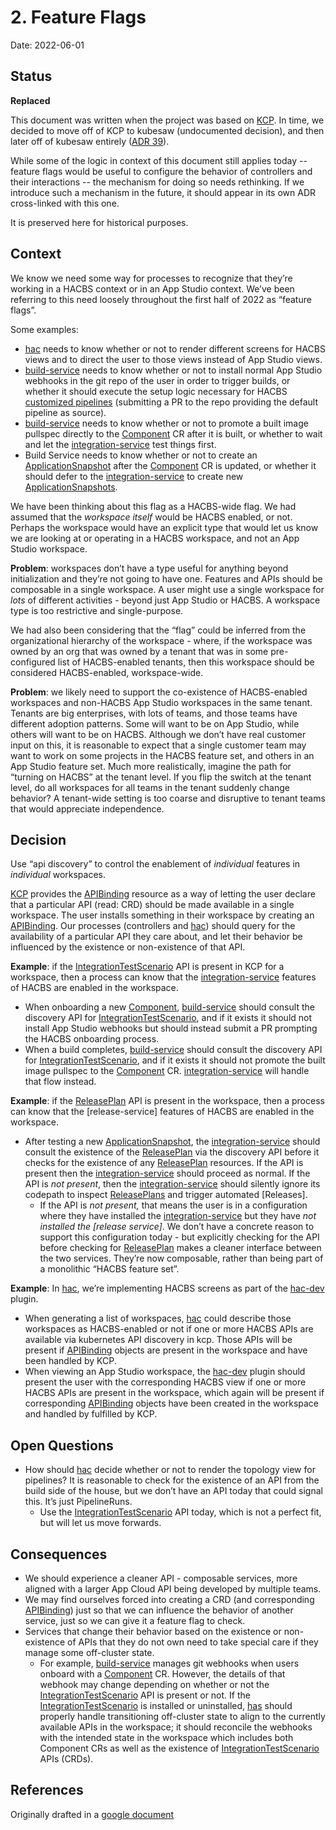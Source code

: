 # 2. Feature Flags

Date: 2022-06-01

## Status

**Replaced**

This document was written when the project was based on [KCP](https://www.kcp.io/). In time, we decided to move off of KCP to kubesaw (undocumented decision), and then later off of kubesaw entirely ([ADR 39](0039-workspace-deprecation.html)).

While some of the logic in context of this document still applies today -- feature flags would be useful to configure the behavior of controllers and their interactions -- the mechanism for doing so needs rethinking. If we introduce such a mechanism in the future, it should appear in its own ADR cross-linked with this one.

It is preserved here for historical purposes.

## Context

We know we need some way for processes to recognize that they’re working in a HACBS context or in an
App Studio context. We’ve been referring to this need loosely throughout the first half of 2022 as
“feature flags”.

Some examples:

- [hac] needs to know whether or not to render different screens
  for HACBS views and to direct the user to those views instead of App Studio views.
- [build-service] needs to know whether or not to install normal App Studio
  webhooks in the git repo of the user in order to trigger builds, or whether it should execute the
  setup logic necessary for HACBS [customized pipelines]
  (submitting a PR to the repo providing the default pipeline as source).
- [build-service] needs to know whether or not to promote a built image pullspec
  directly to the [Component] CR after it is built,
  or whether to wait and let the [integration-service] test things first.
- Build Service needs to know whether or not to create an [ApplicationSnapshot] after the
  [Component] CR is updated, or whether it should defer to the [integration-service] to create new
  [ApplicationSnapshots].

We have been thinking about this flag as a HACBS-wide flag. We had assumed that the *workspace
itself* would be HACBS enabled, or not. Perhaps the workspace would have an explicit type that
would let us know we are looking at or operating in a HACBS workspace, and not an App Studio
workspace.

**Problem**: workspaces don’t have a type useful for anything beyond initialization and they’re not
going to have one. Features and APIs should be composable in a single workspace. A user might use
a single workspace for *lots* of different activities - beyond just App Studio or HACBS. A workspace
type is too restrictive and single-purpose.

We had also been considering that the “flag” could be inferred from the organizational hierarchy of
the workspace - where, if the workspace was owned by an org that was owned by a tenant that was in
some pre-configured list of HACBS-enabled tenants, then this workspace should be considered
HACBS-enabled, workspace-wide.

**Problem**: we likely need to support the co-existence of HACBS-enabled workspaces and non-HACBS App
Studio workspaces in the same tenant. Tenants are big enterprises, with lots of teams, and those
teams have different adoption patterns. Some will want to be on App Studio, while others will want
to be on HACBS. Although we don’t have real customer input on this, it is reasonable to expect that
a single customer team may want to work on some projects in the HACBS feature set, and others in an
App Studio feature set. Much more realistically, imagine the path for “turning on HACBS” at the
tenant level. If you flip the switch at the tenant level, do all workspaces for all teams in the
tenant suddenly change behavior? A tenant-wide setting is too coarse and disruptive to tenant teams
that would appreciate independence.

## Decision

Use “api discovery” to control the enablement of *individual* features in *individual* workspaces.

[KCP] provides the [APIBinding] resource as a way of letting the user declare that a particular API
(read: CRD) should be made available in a single workspace. The user installs something in their
workspace by creating an [APIBinding]. Our processes (controllers and [hac]) should query for the
availability of a particular API they care about, and let their behavior be influenced by the
existence or non-existence of that API.

**Example**: if the [IntegrationTestScenario] API is present in KCP for a workspace, then a process
can know that the [integration-service] features of HACBS are enabled in the workspace.

- When onboarding a new [Component], [build-service] should consult the discovery API for
  [IntegrationTestScenario], and if it exists it should not install App Studio webhooks but should
  instead submit a PR prompting the HACBS onboarding process.
- When a build completes, [build-service] should consult the discovery API for
  [IntegrationTestScenario], and if it exists it should not promote the built image pullspec to the
  [Component] CR. [integration-service] will handle that flow instead.

**Example**: if the [ReleasePlan] API is present in the workspace, then a process can know that the
[release-service] features of HACBS are enabled in the workspace.

- After testing a new [ApplicationSnapshot], the [integration-service] should consult the existence
  of the [ReleasePlan] via the discovery API before it checks for the existence of any [ReleasePlan]
  resources. If the API is present then the [integration-service] should proceed as normal. If the
  API is *not present*, then the [integration-service] should silently ignore its codepath to
  inspect [ReleasePlans] and trigger automated [Releases].
  - If the API is *not present,* that means the user is in a configuration where they have installed
    the [integration-service] but they have *not installed the [release service]*. We don’t have
    a concrete reason to support this configuration today - but explicitly checking for the API
    before checking for [ReleasePlan] makes a cleaner interface between the two services. They’re
    now composable, rather than being part of a monolithic “HACBS feature set”.

**Example**: In [hac], we’re implementing HACBS screens as part of the [hac-dev] plugin.

- When generating a list of workspaces, [hac] could describe those workspaces as HACBS-enabled or
  not if one or more HACBS APIs are available via kubernetes API discovery in kcp. Those APIs will
  be present if [APIBinding] objects are present in the workspace and have been handled by KCP.
- When viewing an App Studio workspace, the [hac-dev] plugin should present the user with the
  corresponding HACBS view if one or more HACBS APIs are present in the workspace, which again will
  be present if corresponding [APIBinding] objects have been created in the workspace and handled by
  fulfilled by KCP.

## Open Questions

- How should [hac] decide whether or not to render the topology view for pipelines? It is reasonable
  to check for the existence of an API from the build side of the house, but we don’t have an API
  today that could signal this. It’s just PipelineRuns.
  - Use the [IntegrationTestScenario] API today, which is not a perfect fit, but will let us move
    forwards.

## Consequences

- We should experience a cleaner API - composable services, more aligned with a larger App Cloud API
  being developed by multiple teams.
- We may find ourselves forced into creating a CRD (and corresponding [APIBinding]) just so that we
  can influence the behavior of another service, just so we can give it a feature flag to check.
- Services that change their behavior based on the existence or non-existence of APIs that they do
  not own need to take special care if they manage some off-cluster state.
  - For example, [build-service] manages git webhooks when users onboard with a [Component] CR.
    However, the details of that webhook may change depending on whether or not the
    [IntegrationTestScenario] API is present or not. If the [IntegrationTestScenario] is installed
    or uninstalled, [has] should properly handle transitioning off-cluster state to align to the
    currently available APIs in the workspace; it should reconcile the webhooks with the intended
    state in the workspace which includes both Component CRs as well as the existence of
    [IntegrationTestScenario] APIs (CRDs).

## References

Originally drafted in a [google document](https://docs.google.com/document/d/1KcXWZ8VGUg_iR0RjdGuDYedP8ZW63XCgF26KZUNgpeQ/edit)

[hac]: ../architecture/core/konflux-ui.md
[hac-dev]: https://github.com/openshift/hac-dev
[has]: ../architecture/application-service.md
[build-service]: ../architecture/core/build-service.md
[integration-service]: ../architecture/core/integration-service.md
[customized pipelines]: https://issues.redhat.com/browse/HACBS-9
[KCP]: ../ref/kcp.md
[APIBinding]: ../ref/kcp.md#apibinding
[Component]: https://konflux-ci.dev/docs/reference/kube-apis/application-api/#k8s-api-github-com-konflux-ci-application-api-api-v1alpha1-component
[ApplicationSnapshot]: https://konflux-ci.dev/docs/reference/kube-apis/application-api/#k8s-api-github-com-konflux-ci-application-api-api-v1alpha1-snapshot
[ApplicationSnapshots]: https://konflux-ci.dev/docs/reference/kube-apis/application-api/#k8s-api-github-com-konflux-ci-application-api-api-v1alpha1-snapshot
[ReleasePlan]: https://konflux-ci.dev/docs/reference/kube-apis/release-service/#k8s-api-github-com-konflux-ci-release-service-api-v1alpha1-releaseplan
[ReleasePlans]: https://konflux-ci.dev/docs/reference/kube-apis/release-service/#k8s-api-github-com-konflux-ci-release-service-api-v1alpha1-releaseplan
[IntegrationTestScenario]: https://konflux-ci.dev/docs/reference/kube-apis/integration-service/#k8s-api-github-com-konflux-ci-integration-service-api-v1alpha1-integrationtestscenario

